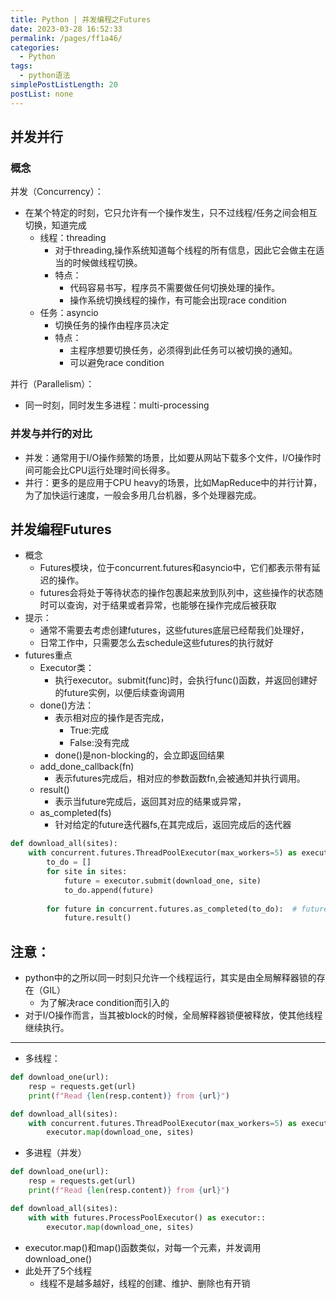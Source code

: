 ```yaml
---
title: Python | 并发编程之Futures
date: 2023-03-28 16:52:33
permalink: /pages/ff1a46/
categories: 
  - Python
tags: 
  - python语法
simplePostListLength: 20
postList: none
---
```

## 并发并行
### 概念
并发（Concurrency）：

- 在某个特定的时刻，它只允许有一个操作发生，只不过线程/任务之间会相互切换，知道完成
   - 线程：threading
      - 对于threading,操作系统知道每个线程的所有信息，因此它会做主在适当的时候做线程切换。
      - 特点：
         - 代码容易书写，程序员不需要做任何切换处理的操作。
         - 操作系统切换线程的操作，有可能会出现race condition
   - 任务：asyncio
      - 切换任务的操作由程序员决定
      - 特点：
         - 主程序想要切换任务，必须得到此任务可以被切换的通知。
         - 可以避免race condition

并行（Parallelism）：

- 同一时刻，同时发生多进程：multi-processing

### 并发与并行的对比

- 并发：通常用于I/O操作频繁的场景，比如要从网站下载多个文件，I/O操作时间可能会比CPU运行处理时间长得多。
- 并行：更多的是应用于CPU heavy的场景，比如MapReduce中的并行计算，为了加快运行速度，一般会多用几台机器，多个处理器完成。


## 并发编程Futures

- 概念
   - Futures模块，位于concurrent.futures和asyncio中，它们都表示带有延迟的操作。
   - futures会将处于等待状态的操作包裹起来放到队列中，这些操作的状态随时可以查询，对于结果或者异常，也能够在操作完成后被获取
- 提示：
   - 通常不需要去考虑创建futures，这些futures底层已经帮我们处理好，
   - 日常工作中，只需要怎么去schedule这些futures的执行就好
- futures重点
   - Executor类：
      - 执行executor。submit(func)时，会执行func()函数，并返回创建好的future实例，以便后续查询调用
   - done()方法：
      - 表示相对应的操作是否完成，
         - True:完成
         - False:没有完成
      - done()是non-blocking的，会立即返回结果
   - add_done_callback(fn)
      - 表示futures完成后，相对应的参数函数fn,会被通知并执行调用。
   - result()
      - 表示当future完成后，返回其对应的结果或异常，
   - as_completed(fs)
      - 针对给定的future迭代器fs,在其完成后，返回完成后的迭代器

```python
def download_all(sites):
    with concurrent.futures.ThreadPoolExecutor(max_workers=5) as executor:
        to_do = []
        for site in sites:
            future = executor.submit(download_one, site)
            to_do.append(future)
        
        for future in concurrent.futures.as_completed(to_do):  # future顺序不固定，取决于系统的调度和每个future的执行时间
            future.result()

```
## 注意：

- python中的之所以同一时刻只允许一个线程运行，其实是由全局解释器锁的存在（GIL）
   - 为了解决race condition而引入的
- 对于I/O操作而言，当其被block的时候，全局解释器锁便被释放，使其他线程继续执行。

---

- 多线程：
```python
def download_one(url):
    resp = requests.get(url)
    print(f"Read {len(resp.content)} from {url}")

def download_all(sites):
    with concurrent.futures.ThreadPoolExecutor(max_workers=5) as executor:
        executor.map(download_one, sites)
```

- 多进程（并发）
```python
def download_one(url):
    resp = requests.get(url)
    print(f"Read {len(resp.content)} from {url}")

def download_all(sites):
    with with futures.ProcessPoolExecutor() as executor::
        executor.map(download_one, sites)
```

- executor.map()和map()函数类似，对每一个元素，并发调用download_one()
- 此处开了5个线程
   - 线程不是越多越好，线程的创建、维护、删除也有开销

